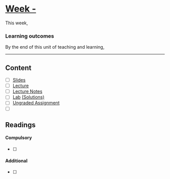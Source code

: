 # [Week  - ]()
This week, 

### Learning outcomes
By the end of this unit of teaching and learning,

---

## Content
- [ ] [Slides]()
- [ ] [Lecture]()
- [ ] [Lecture Notes]()
- [ ] [Lab]() [(Solutions)]()
- [ ] [Ungraded Assignment]()
- [ ] []()
 
## Readings
#### Compulsory
- [ ] 

#### Additional
- [ ] 
